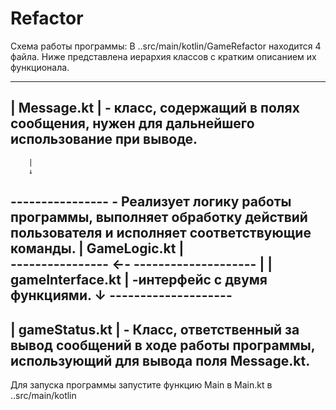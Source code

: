 # Refactor

Схема работы программы:
В ..src/main/kotlin/GameRefactor находится 4 файла.
Ниже представлена иерархия классов с кратким описанием их функционала.

----------------
|  Message.kt  | - класс, содержащий в полях сообщения, нужен для дальнейшего использование при выводе.
----------------
        |
        ↓
----------------  - Реализует логику работы программы, выполняет обработку действий пользователя и исполняет соответствующие команды.
| GameLogic.kt |   
----------------  ←-  --------------------
        |             | gameInterface.kt | -интерфейс с двумя функциями.
        ↓             --------------------
-----------------
| gameStatus.kt | - Класс, ответственный за вывод сообщений в ходе работы программы, использующий для вывода поля Message.kt.
-----------------

Для запуска программы запустите функцию Main в Main.kt в ..src/main/kotlin
